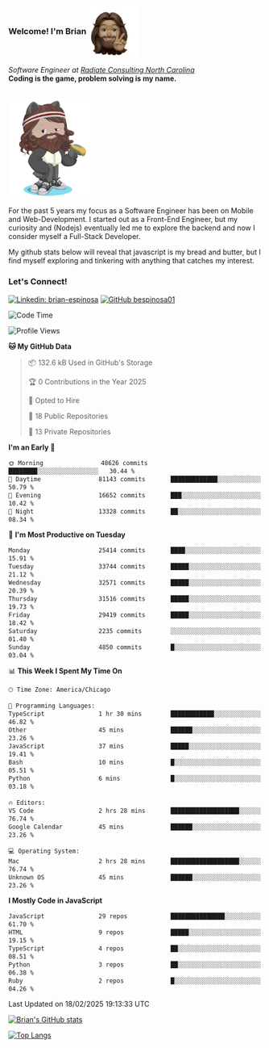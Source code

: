 ###  Welcome! I'm Brian <img align="center" src="https://github.com/bespinosa01/bespinosa01/blob/main/assets/peace-animoji.png" height="100" /></h2>
<p><em>Software Engineer at <a href="https://www.radiateconsulting.coop/north-carolina-tech-coop">Radiate Consulting North Carolina</a>
 <br/>
<!-- </br>Developer Consultant at <a href="https://codethedream.org/">Code The Dream</a> -->
</em> <b>Coding is the game, problem solving is my name.</b></p>

<br/>


 <img align="center" src="https://github.com/bespinosa01/bespinosa01/blob/main/assets/octo-me.png" height="200" /> 
 <p>
 For the past 5 years my focus as a Software Engineer has been on Mobile and Web-Development. I started out as a Front-End Engineer, but my curiosity and (Nodejs) eventually led me to explore the backend and now I consider myself a Full-Stack Developer.
</p>
<p>
 My github stats below will reveal that javascript is my bread and butter, but I find myself exploring and tinkering with anything that catches my interest. 
 </p>
 
 
### Let's Connect!

[![Linkedin: brian-espinosa](https://img.shields.io/badge/-brian--espinosa-blue?style=flat-square&logo=Linkedin&logoColor=white&link=https://www.linkedin.com/in/brian-espinosa/)](https://www.linkedin.com/in/brian-espinosa/)
[![GitHub bespinosa01](https://img.shields.io/github/followers/bespinosa01?label=follow&style=social)](https://github.com/bespinosa01)



<!--START_SECTION:waka-->
![Code Time](http://img.shields.io/badge/Code%20Time-1%2C728%20hrs%2017%20mins-blue)

![Profile Views](http://img.shields.io/badge/Profile%20Views-0-blue)

**🐱 My GitHub Data** 

> 📦 132.6 kB Used in GitHub's Storage 
 > 
> 🏆 0 Contributions in the Year 2025
 > 
> 💼 Opted to Hire
 > 
> 📜 18 Public Repositories 
 > 
> 🔑 13 Private Repositories 
 > 
**I'm an Early 🐤** 

```text
🌞 Morning                48626 commits       ████████░░░░░░░░░░░░░░░░░   30.44 % 
🌆 Daytime                81143 commits       █████████████░░░░░░░░░░░░   50.79 % 
🌃 Evening                16652 commits       ███░░░░░░░░░░░░░░░░░░░░░░   10.42 % 
🌙 Night                  13328 commits       ██░░░░░░░░░░░░░░░░░░░░░░░   08.34 % 
```
📅 **I'm Most Productive on Tuesday** 

```text
Monday                   25414 commits       ████░░░░░░░░░░░░░░░░░░░░░   15.91 % 
Tuesday                  33744 commits       █████░░░░░░░░░░░░░░░░░░░░   21.12 % 
Wednesday                32571 commits       █████░░░░░░░░░░░░░░░░░░░░   20.39 % 
Thursday                 31516 commits       █████░░░░░░░░░░░░░░░░░░░░   19.73 % 
Friday                   29419 commits       █████░░░░░░░░░░░░░░░░░░░░   18.42 % 
Saturday                 2235 commits        ░░░░░░░░░░░░░░░░░░░░░░░░░   01.40 % 
Sunday                   4850 commits        █░░░░░░░░░░░░░░░░░░░░░░░░   03.04 % 
```


📊 **This Week I Spent My Time On** 

```text
🕑︎ Time Zone: America/Chicago

💬 Programming Languages: 
TypeScript               1 hr 30 mins        ████████████░░░░░░░░░░░░░   46.82 % 
Other                    45 mins             ██████░░░░░░░░░░░░░░░░░░░   23.26 % 
JavaScript               37 mins             █████░░░░░░░░░░░░░░░░░░░░   19.41 % 
Bash                     10 mins             █░░░░░░░░░░░░░░░░░░░░░░░░   05.51 % 
Python                   6 mins              █░░░░░░░░░░░░░░░░░░░░░░░░   03.18 % 

🔥 Editors: 
VS Code                  2 hrs 28 mins       ███████████████████░░░░░░   76.74 % 
Google Calendar          45 mins             ██████░░░░░░░░░░░░░░░░░░░   23.26 % 

💻 Operating System: 
Mac                      2 hrs 28 mins       ███████████████████░░░░░░   76.74 % 
Unknown OS               45 mins             ██████░░░░░░░░░░░░░░░░░░░   23.26 % 
```

**I Mostly Code in JavaScript** 

```text
JavaScript               29 repos            ███████████████░░░░░░░░░░   61.70 % 
HTML                     9 repos             █████░░░░░░░░░░░░░░░░░░░░   19.15 % 
TypeScript               4 repos             ██░░░░░░░░░░░░░░░░░░░░░░░   08.51 % 
Python                   3 repos             ██░░░░░░░░░░░░░░░░░░░░░░░   06.38 % 
Ruby                     2 repos             █░░░░░░░░░░░░░░░░░░░░░░░░   04.26 % 
```




 Last Updated on 18/02/2025 19:13:33 UTC
<!--END_SECTION:waka-->


<!--  Github STATS -->
[![Brian's GitHub stats](https://github-readme-stats.vercel.app/api?username=bespinosa01&hide=stars,contribs&count_private=true&show_icons=true)](https://github.com/anuraghazra/github-readme-stats)

[![Top Langs](https://github-readme-stats.vercel.app/api/top-langs/?username=bespinosa01&layout=compact)](https://github.com/anuraghazra/github-readme-stats)



<!--
**bespinosa01/bespinosa01** is a ✨ _special_ ✨ repository because its `README.md` (this file) appears on your GitHub profile.

Here are some ideas to get you started:

- 🔭 I’m currently working on ...
- 🌱 I’m currently learning ...
- 👯 I’m looking to collaborate on ...
- 🤔 I’m looking for help with ...
- 💬 Ask me about ...
- 📫 How to reach me: ...
- 😄 Pronouns: ...
- ⚡ Fun fact: ...
-->
